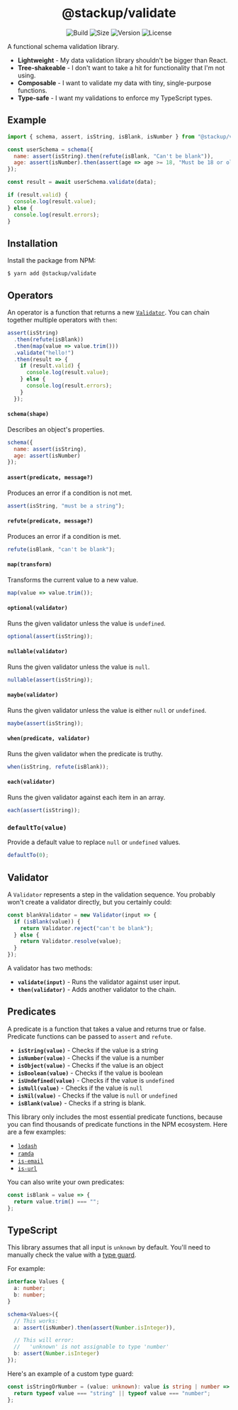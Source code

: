 <h1 align="center">@stackup/validate</h1>

<div align="center">

![Build](https://github.com/rzane/validate/workflows/Build/badge.svg)
![Size](https://img.shields.io/bundlephobia/minzip/@stackup/validate)
![Version](https://img.shields.io/npm/v/@stackup/validate)
![License](https://img.shields.io/npm/l/@stackup/validate)

</div>

A functional schema validation library.

- **Lightweight** - My data validation library shouldn't be bigger than React.
- **Tree-shakeable** - I don't want to take a hit for functionality that I'm not using.
- **Composable** - I want to validate my data with tiny, single-purpose functions.
- **Type-safe** - I want my validations to enforce my TypeScript types.

## Example

```javascript
import { schema, assert, isString, isBlank, isNumber } from "@stackup/validate";

const userSchema = schema({
  name: assert(isString).then(refute(isBlank, "Can't be blank")),
  age: assert(isNumber).then(assert(age => age >= 18, "Must be 18 or older"))
});

const result = await userSchema.validate(data);

if (result.valid) {
  console.log(result.value);
} else {
  console.log(result.errors);
}
```

## Installation

Install the package from NPM:

    $ yarn add @stackup/validate

## Operators

An operator is a function that returns a new [`Validator`](#validator). You can chain
together multiple operators with `then`:

```javascript
assert(isString)
  .then(refute(isBlank))
  .then(map(value => value.trim()))
  .validate("hello!")
  .then(result => {
    if (result.valid) {
      console.log(result.value);
    } else {
      console.log(result.errors);
    }
  });
```

#### `schema(shape)`

Describes an object's properties.

```javascript
schema({
  name: assert(isString),
  age: assert(isNumber)
});
```

#### `assert(predicate, message?)`

Produces an error if a condition is not met.

```javascript
assert(isString, "must be a string");
```

#### `refute(predicate, message?)`

Produces an error if a condition is met.

```javascript
refute(isBlank, "can't be blank");
```

#### `map(transform)`

Transforms the current value to a new value.

```javascript
map(value => value.trim());
```

#### `optional(validator)`

Runs the given validator unless the value is `undefined`.

```javascript
optional(assert(isString));
```

#### `nullable(validator)`

Runs the given validator unless the value is `null`.

```javascript
nullable(assert(isString));
```

#### `maybe(validator)`

Runs the given validator unless the value is either `null` or `undefined`.

```javascript
maybe(assert(isString));
```

#### `when(predicate, validator)`

Runs the given validator when the predicate is truthy.

```javascript
when(isString, refute(isBlank));
```

#### `each(validator)`

Runs the given validator against each item in an array.

```javascript
each(assert(isString));
```

### `defaultTo(value)`

Provide a default value to replace `null` or `undefined` values.

```javascript
defaultTo(0);
```

## Validator

A `Validator` represents a step in the validation sequence. You probably won't
create a validator directly, but you certainly could:

```javascript
const blankValidator = new Validator(input => {
  if (isBlank(value)) {
    return Validator.reject("can't be blank");
  } else {
    return Validator.resolve(value);
  }
});
```

A validator has two methods:

- **`validate(input)`** - Runs the validator against user input.
- **`then(validator)`** - Adds another validator to the chain.

## Predicates

A predicate is a function that takes a value and returns true or false. Predicate
functions can be passed to `assert` and `refute`.

- **`isString(value)`** - Checks if the value is a string
- **`isNumber(value)`** - Checks if the value is a number
- **`isObject(value)`** - Checks if the value is an object
- **`isBoolean(value)`** - Checks if the value is boolean
- **`isUndefined(value)`** - Checks if the value is `undefined`
- **`isNull(value)`** - Checks if the value is `null`
- **`isNil(value)`** - Checks if the value is `null` or `undefined`
- **`isBlank(value)`** - Checks if a string is blank.

This library only includes the most essential predicate functions, because you can find thousands of predicate functions in the NPM ecosystem. Here are a few examples:

- [`lodash`](https://lodash.com/)
- [`ramda`](https://ramdajs.com/)
- [`is-email`](https://github.com/segmentio/is-email)
- [`is-url`](https://github.com/segmentio/is-url)

You can also write your own predicates:

```javascript
const isBlank = value => {
  return value.trim() === "";
};
```

## TypeScript

This library assumes that all input is `unknown` by default. You'll need to manually check the value with a [type guard](https://www.typescriptlang.org/docs/handbook/advanced-types.html#type-guards-and-differentiating-types).

For example:

```typescript
interface Values {
  a: number;
  b: number;
}

schema<Values>({
  // This works:
  a: assert(isNumber).then(assert(Number.isInteger)),

  // This will error:
  //   'unknown' is not assignable to type 'number'
  b: assert(Number.isInteger)
});
```

Here's an example of a custom type guard:

```typescript
const isStringOrNumber = (value: unknown): value is string | number => {
  return typeof value === "string" || typeof value === "number";
};
```
